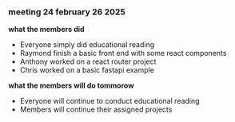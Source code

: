 ### meeting 24 february 26 2025
**what the members did**
- Everyone simply did educational reading
- Raymond finish a basic front end with some react components
- Anthony worked on a react router project
- Chris worked on a basic fastapi example

**what the members will do tommorow**
- Everyone will continue to conduct educational reading
- Members will continue their assigned projects 

